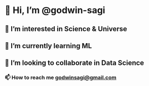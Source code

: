 # 👋 Hi, I’m @godwin-sagi
## 👀 I’m interested in Science & Universe
## 🌱 I’m currently learning ML
## 💞️ I’m looking to collaborate in Data Science
### 📫 How to reach me godwinsagi@gmail.com

<!---
godwin-sagi/godwin-sagi is a ✨ special ✨ repository because its `README.md` (this file) appears on your GitHub profile.
You can click the Preview link to take a look at your changes.
--->
